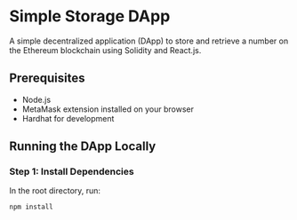 # Simple Storage DApp

A simple decentralized application (DApp) to store and retrieve a number on the Ethereum blockchain using Solidity and React.js.

## Prerequisites

- Node.js
- MetaMask extension installed on your browser
- Hardhat for development

## Running the DApp Locally

### Step 1: Install Dependencies

In the root directory, run:

```bash
npm install
